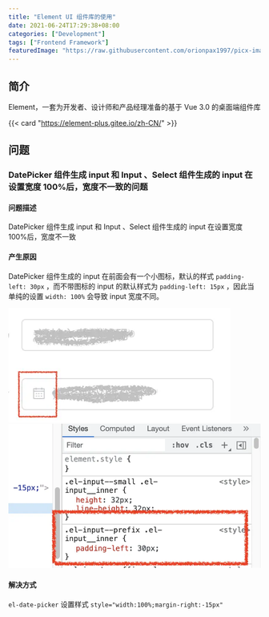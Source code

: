 ```yaml
---
title: "Element UI 组件库的使用"
date: 2021-06-24T17:29:38+08:00
categories: ["Development"]
tags: ["Frontend Framework"]
featuredImage: "https://raw.githubusercontent.com/orionpax1997/picx-images-hosting/master/Development/element-ui-banner.5l10skpow6c0.webp"
---
```


## 简介

Element，一套为开发者、设计师和产品经理准备的基于 Vue 3.0 的桌面端组件库

{{< card "https://element-plus.gitee.io/zh-CN/" >}}

## 问题

### DatePicker 组件生成 input 和 Input 、Select 组件生成的 input 在设置宽度 100%后，宽度不一致的问题

#### 问题描述

DatePicker 组件生成 input 和 Input 、Select 组件生成的 input 在设置宽度 100%后，宽度不一致

#### 产生原因

DatePicker 组件生成的 input 在前面会有一个小图标，默认的样式 `padding-left: 30px` ，而不带图标的 input 的默认样式为 `padding-left: 15px` ，因此当单纯的设置 `width: 100%` 会导致 input 宽度不同。

![element-ui-1](https://raw.githubusercontent.com/orionpax1997/picx-images-hosting/master/Development/element-ui-1.khwlgr2x9t8.webp)
![element-ui-2](https://raw.githubusercontent.com/orionpax1997/picx-images-hosting/master/Development/element-ui-2.4wpdqmphikq0.webp)

#### 解决方式

`el-date-picker` 设置样式 `style="width:100%;margin-right:-15px"`

